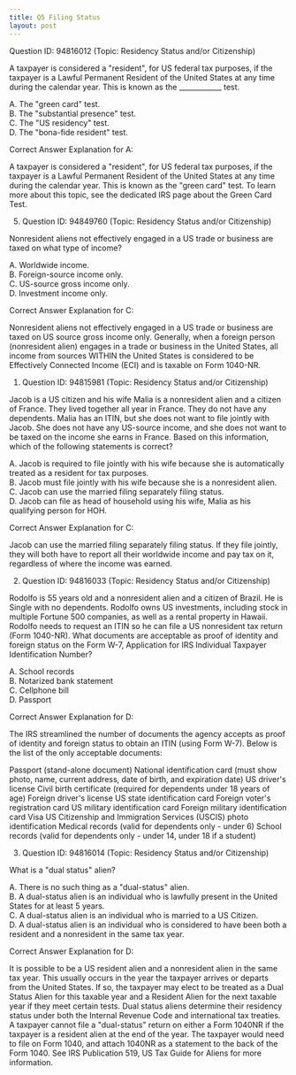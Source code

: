 ```yaml
---
title: Q5 Filing Status
layout: post
---
```


Question ID: 94816012 (Topic: Residency Status and/or Citizenship)

A taxpayer is considered a "resident", for US federal tax purposes, if the taxpayer is a Lawful Permanent Resident of the United States at any time during the calendar year. This is known as the ____________ test.

A. The "green card" test.   
B. The "substantial presence" test.   
C. The "US residency" test.  
D. The "bona-fide resident" test.  


Correct Answer Explanation for A:

A taxpayer is considered a "resident", for US federal tax purposes, if the taxpayer is a Lawful Permanent Resident of the United States at any time during the calendar year. This is known as the "green card" test. To learn more about this topic, see the dedicated IRS page about the Green Card Test.

5. Question ID: 94849760 (Topic: Residency Status and/or Citizenship)

Nonresident aliens not effectively engaged in a US trade or business are taxed on what type of income?

A. Worldwide income.    
B. Foreign-source income only.  
C. US-source gross income only.  
D. Investment income only.  

Correct Answer Explanation for C:

Nonresident aliens not effectively engaged in a US trade or business are taxed on US source gross income only. Generally, when a foreign person (nonresident alien) engages in a trade or business in the United States, all income from sources WITHIN the United States is considered to be Effectively Connected Income (ECI) and is taxable on Form 1040-NR.

1. Question ID: 94815981 (Topic: Residency Status and/or Citizenship)

Jacob is a US citizen and his wife Malia is a nonresident alien and a citizen of France. They lived together all year in France. They do not have any dependents. Malia has an ITIN, but she does not want to file jointly with Jacob. She does not have any US-source income, and she does not want to be taxed on the income she earns in France. Based on this information, which of the following statements is correct?

A. Jacob is required to file jointly with his wife because she is automatically treated as a resident for tax purposes.  
B. Jacob must file jointly with his wife because she is a nonresident alien.  
C. Jacob can use the married filing separately filing status.    
D. Jacob can file as head of household using his wife, Malia as his qualifying person for HOH. 

Correct Answer Explanation for C:

Jacob can use the married filing separately filing status.  If they file jointly, they will both have to report all their worldwide income and pay tax on it, regardless of where the income was earned.

2. Question ID: 94816033 (Topic: Residency Status and/or Citizenship)

Rodolfo is 55 years old and a nonresident alien and a citizen of Brazil. He is Single with no dependents. Rodolfo owns US investments, including stock in multiple Fortune 500 companies, as well as a rental property in Hawaii. Rodolfo needs to request an ITIN so he can file a US nonresident tax return (Form 1040-NR). What documents are acceptable as proof of identity and foreign status on the Form W-7, Application for IRS Individual Taxpayer Identification Number?

A. School records  
B. Notarized bank statement  
C. Cellphone bill  
D. Passport  

Correct Answer Explanation for D:

The IRS streamlined the number of documents the agency accepts as proof of identity and foreign status to obtain an ITIN (using Form W-7). Below is the list of the only acceptable documents:

Passport (stand-alone document) 
National identification card (must show photo, name, current address, date of birth, and expiration date)
US driver's license Civil birth certificate (required for dependents under 18 years of age)
Foreign driver's license US state identification card
Foreign voter's registration card US military identification card
Foreign military identification card
Visa US Citizenship and Immigration Services (USCIS) photo identification
Medical records (valid for dependents only - under 6)
School records (valid for dependents only - under 14, under 18 if a student)

3. Question ID: 94816014 (Topic: Residency Status and/or Citizenship)

What is a "dual status" alien?

A. There is no such thing as a "dual-status" alien.  
B. A dual-status alien is an individual who is lawfully present in the United States for at least 5 years.  
C. A dual-status alien is an individual who is married to a US Citizen.  
D. A dual-status alien is an individual who is considered to have been both a resident and a nonresident in the same tax year.  

Correct Answer Explanation for D:

It is possible to be a US resident alien and a nonresident alien in the same tax year. This usually occurs in the year the taxpayer arrives or departs from the United States. If so, the taxpayer may elect to be treated as a Dual Status Alien for this taxable year and a Resident Alien for the next taxable year if they meet certain tests. Dual status aliens determine their residency status under both the Internal Revenue Code and international tax treaties. A taxpayer cannot file a "dual-status" return on either a Form 1040NR if the taxpayer is a resident alien at the end of the year. The taxpayer would need to file on Form 1040, and attach 1040NR as a statement to the back of the Form 1040. See IRS Publication 519, US Tax Guide for Aliens for more information.

